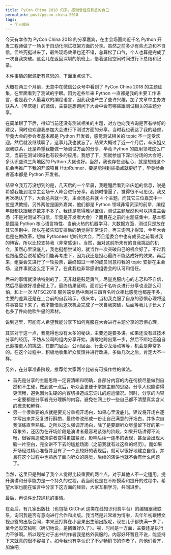```yaml
---
title: PyCon China 2018 归来，感谢曾经没有怂的自己
permalink: post/pycon-china-2018
tags:
  - 个人成长
---
```



今天有幸作为 PyCon China 2018 的分享嘉宾，在主会场面向近千名 Python 开发工程师做了一场关于自动化测试框架方面的分享。虽然之前多少有些忐忑和不自信，但终究挺过来了，最终现场效果也还不错，总算松了口气，个人也算是完成了一次自我突破。这会儿在返回深圳的航班上，借着这段空闲时间进行下总结和记录。

本件事情的起源挺有意思的，下面重点说下。

大概在两三个月前，无意中在微信公众号中看到了 PyCon China 2018 的主题征集，在里面看到了测试的字眼。因为近些年来 Python 一直都是我的主要工作语言，也是我个人最喜欢的编程语言，因此我也产生了些许兴趣，加了文章中主办方联系人（辛庆姐）的微信，主要是想询问下大会中会有哪些跟测试相关的主题分享。

在简单聊了下后，得知当前还没有测试相关的主题，对方也向我咨询是否有啥好的建议，同时也欢迎我参加大会进行下测试方面的分享。当时我也表达了我的疑虑，毕竟大会的参会者基本都是 Python 开发者，感觉测试相关的 topic 不一定受欢迎。然后就没继续聊了，这事儿我也就忘了。结果大概过了近一个月后，辛庆姐又跟我联系，还是希望我能做一场测试方面的分享，毕竟 Python 的应用领域这么广泛，当前在测试领域也有较多的应用。我想了下，那就参加下深圳分场的大会吧，多认识些珠三角地区的 Python 大佬也好。当然，我也存在点私心，就是想借这个机会再推广下我的开源项目 HttpRunner，要是能得到些指点就更好了，毕竟参会者基本都是 Python 开发者。

结果令我万万没想到的是，几天后的一个早晨，我睡醒后看到辛庆姐的信息，说是希望我能到北京主会场千人峰会进行分享。我顿时懵逼了，觉得很不可思议。我又再次确认了下，大会总共就一天，主会场总共就 4 个主题，而其它三位嘉宾中一位是洪教授，另外两位是国外嘉宾，他们都是 Python 领域非常资深的前辈，编程年限都快跟我岁数差不多了。我还是觉得难以置信，测试主题居然也可以排进主会场（不是对测试不自信，毕竟是开发者大会）？而且在之前的主题征集中，基本都是围绕 Python 核心语言特性、当前火热的机器学习、大数据方面，测试只是放在其它类别中，所以在被告知安排后的确觉得非常诧异。再三询问才得知，今年大会也是在做改革，想做 Pythoneer 想听的大会，而且组委会中也有成员之前看过我的博客，所以比较支持我（非常感谢）。当然，面对这前所未有的自我挑战的机会，虽然心里没底儿，我也挺想尝试的，就当作一次突破自己的机会好了。不过我也跟组委会说希望他们能再考虑下，因为我还是担心最终不能达成好的效果。再后来，组委会又进行了一轮投票，最终超过一半的成员同意将我的 topic 安排在主会场，这件事就这么定下来了。在此我也非常感谢组委会的认可和信任。

后来的事情就没啥特别的了，无非就是鼓足勇气，尽量克服内心的忐忑和不自信，然后尽量做好准备硬上了。最终结果证明，面对近千名听众进行分享也没那么可怕，和上一次 MTSC2018 服务端专场中面对三四百名听众相比感觉也都差不多，主要的差异还是在上台前的自我暗示。很庆幸，当初我克服了自身的恐惧心理将这件事答应下来了，我才能借助这次机会完成了一次自我突破，后面等我儿子长大了也多了件向他吹牛逼的素材。

说到这里，可能有人希望我能分享下如何克服在大会进行主题分享的恐惧心理。

其实对于这一点，我觉得也没有太多的秘诀，主要还是要多讲。如果还没有过技术分享的经历，不妨从公司的组内分享开始，勇敢地跨出第一步，然后不断地逼迫自己迎接更大的挑战，在部门层面、公司层面、行业沙龙活动等等，机会是非常多的。在这个过程中，积极地收集听众反馈并进行改进，多做几次之后，肯定大不一样。

另外，在分享准备阶段，推荐给大家两个比较有可操作性的做法。

- 首先是分享的主题思路一定要清晰和明确，各部分内容的内在衔接尽量做到自然和不生硬，做到这一点后，听众会更便于掌握主题的思路，分享人也能讲得更流畅，避免因为生硬的内容切换造成忘词儿的尴尬情况。同时，分享的内容一定要都是分享者充分理解的内容，避免在网上抄一些自己都不清楚真实含义的概念和解释。
- 另一个很重要的点就是要充分重视开场白，如果心里没底儿，建议将开场白逐字写出来并反复进行斟酌，最终修改形成一份让自己满意的开场白，并多次自我演练直至熟练。之所以这么强调开场白，除了是要跟听众尽量留下好的第一印象外，还因为在开场阶段是演讲者最容易紧张的阶段，如果开场讲得不流畅，很容易造成演讲者变得更加紧张，影响后续一连串的表现，甚至会出现大脑一片空白，完全讲不下去的尴尬场面（之前我就有过这样的经历）。而如果开场经过精心准备并且有了一个比较好的表现后，就可以很好地建立自信，并且在这个过程中也熟悉了面向听众的感觉，后续的演讲也就不会有什么问题了。

当然，这里只是列举了我个人觉得比较重要的两个点，对于其他人不一定适用。提升演讲和分享能力是一个持久的过程，我当前也是在不断摸索和提升的过程中。希望大家也能在留言中分享下这方面的经验，大家互相学习，共同进步。

最后，再说件比较尴尬的事情。

在会后，有几家出版社（也包括 GitChat 这类在线知识付费平台）的编辑跟我联系，询问我是否有意向进行合作和出版。我当然是非常难为情啦，去年年初跟博文视点签的出版合同，本来还打算在小坚果出生前出版呢，现在儿子都快满一岁了，至今还没交稿呢（确切地说，是搁置好久了）。唉，时间是一方面，主要还是执行力不够啊。所以现在对于出书的作者我是格外佩服的，内容好坏暂且不说，能坚持下来就真的很不容易了。如今我也有幸认识了不少畅销书的作者了，向他们看齐，加油吧。
